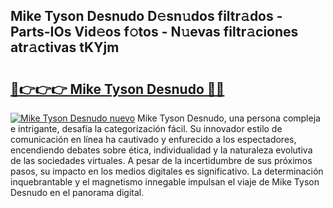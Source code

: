## Mike Tyson Desnudo D𝚎sn𝚞dos filtr𝚊dos - Parts-IOs Vid𝚎os f𝚘tos - N𝚞evas filtr𝚊ciones atr𝚊ctivas tKYjm

# <h2><a href="http://mbanwle.tromn.icu/?c=Mike+Tyson+Desnudo">🔗👉👉👉 Mike Tyson Desnudo 🔗🔗</a></h2>

[![Mike Tyson Desnudo nuevo](https://i.imgur.com/pEAQMta.gif)](http://mbanwle.tromn.icu/?c=Mike+Tyson+Desnudo)
Mike Tyson Desnudo, una persona compleja e intrigante, desafía la categorización fácil. Su innovador estilo de comunicación en línea ha cautivado y enfurecido a los espectadores, encendiendo debates sobre ética, individualidad y la naturaleza evolutiva de las sociedades virtuales. A pesar de la incertidumbre de sus próximos pasos, su impacto en los medios digitales es significativo. La determinación inquebrantable y el magnetismo innegable impulsan el viaje de Mike Tyson Desnudo en el panorama digital.
